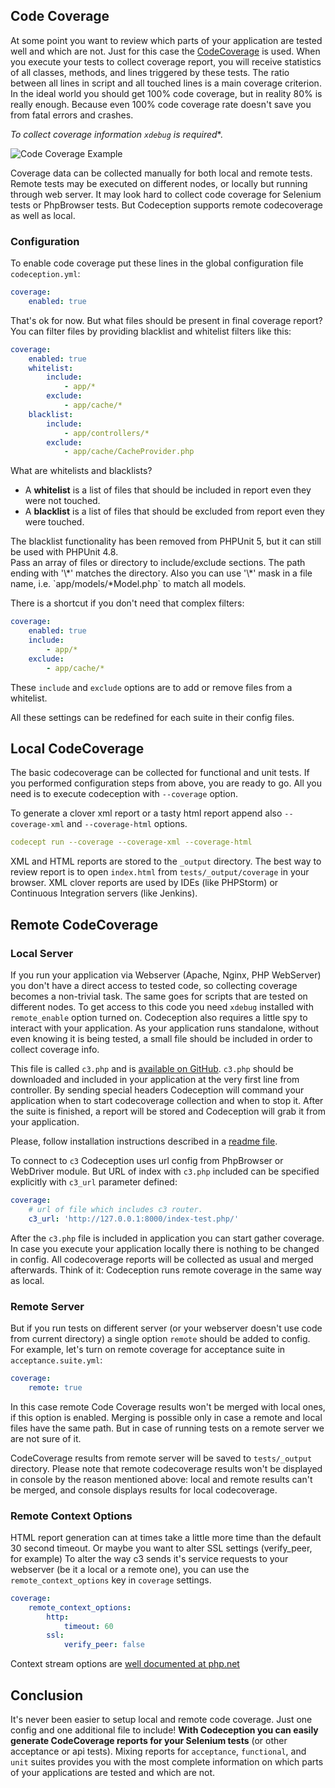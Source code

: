## Code Coverage

At some point you want to review which parts of your application are tested well and which are not.
Just for this case the [CodeCoverage](http://en.wikipedia.org/wiki/Code_coverage) is used. When you execute your tests to collect coverage report,
you will receive statistics of all classes, methods, and lines triggered by these tests.
The ratio between all lines in script and all touched lines is a main coverage criterion. In the ideal world you should get 100% code coverage, but in reality 80% is really enough. Because even 100% code coverage rate doesn't save you from fatal errors and crashes.

*To collect coverage information `xdebug` is required**.

![Code Coverage Example](http://codeception.com/images/coverage.png)

Coverage data can be collected manually for both local and remote tests. Remote tests may be executed on different nodes,
or locally but running through web server. It may look hard to collect code coverage for Selenium tests or PhpBrowser tests. But Codeception supports remote codecoverage as well as local.

### Configuration

To enable code coverage put these lines in the global configuration file `codeception.yml`:

``` yaml
coverage:
    enabled: true
```

That's ok for now. But what files should be present in final coverage report? You can filter files by providing blacklist and whitelist filters like this:

``` yaml
coverage:
    enabled: true
    whitelist:
        include:
            - app/*
        exclude:
            - app/cache/*
    blacklist:
        include:
            - app/controllers/*
        exclude:
            - app/cache/CacheProvider.php

```
What are whitelists and blacklists?

* A **whitelist** is a list of files that should be included in report even they were not touched.
* A **blacklist** is a list of files that should be excluded from report even they were touched.

<div class="alert alert-info">
The blacklist functionality has been removed from PHPUnit 5, but it can still be used with PHPUnit 4.8.
</div>
Pass an array of files or directory to include/exclude sections. The path ending with '\*' matches the directory.
Also you can use '\*' mask in a file name, i.e. `app/models/*Model.php` to match all models.

There is a shortcut if you don't need that complex filters:

``` yaml
coverage:
    enabled: true
    include:
        - app/*
    exclude:
        - app/cache/*
```

These `include` and `exclude` options are to add or remove files from a whitelist.

All these settings can be redefined for each suite in their config files.

## Local CodeCoverage

The basic codecoverage can be collected for functional and unit tests.
If you performed configuration steps from above, you are ready to go.
All you need is to execute codeception with `--coverage` option.

To generate a clover xml report or a tasty html report append also `--coverage-xml` and `--coverage-html` options.

``` yaml
codecept run --coverage --coverage-xml --coverage-html
```

XML and HTML reports are stored to the `_output` directory. The best way to review report is to open `index.html` from `tests/_output/coverage` in your browser.
XML clover reports are used by IDEs (like PHPStorm) or Continuous Integration servers (like Jenkins).

## Remote CodeCoverage

### Local Server

If you run your application via Webserver (Apache, Nginx, PHP WebServer) you don't have a direct access to tested code,
so collecting coverage becomes a non-trivial task. The same goes for scripts that are tested on different nodes.
To get access to this code you need `xdebug` installed with `remote_enable` option turned on.
Codeception also requires a little spy to interact with your application. As your application runs standalone,
without even knowing it is being tested, a small file should be included in order to collect coverage info.

This file is called `c3.php` and is [available on GitHub](https://github.com/Codeception/c3).
`c3.php` should be downloaded and included in your application at the very first line from controller.
By sending special headers Codeception will command your application when to start codecoverage collection and when to stop it.
After the suite is finished, a report will be stored and Codeception will grab it from your application.

Please, follow installation instructions described in a [readme file](https://github.com/Codeception/c3).

To connect to `c3` Codeception uses url config from PhpBrowser or WebDriver module.
But URL of index with `c3.php` included can be specified explicitly with `c3_url` parameter defined:


``` yaml
coverage:
    # url of file which includes c3 router.
    c3_url: 'http://127.0.0.1:8000/index-test.php/'
```


After the `c3.php` file is included in application you can start gather coverage.
In case you execute your application locally there is nothing to be changed in config.
All codecoverage reports will be collected as usual and merged afterwards.
Think of it: Codeception runs remote coverage in the same way as local.

### Remote Server

But if you run tests on different server (or your webserver doesn't use code from current directory) a single option `remote` should be added to config.
For example, let's turn on remote coverage for acceptance suite in `acceptance.suite.yml`:

``` yaml
coverage:
    remote: true
```

In this case remote Code Coverage results won't be merged with local ones, if this option is enabled.
Merging is possible only in case a remote and local files have the same path.
But in case of running tests on a remote server we are not sure of it.

CodeCoverage results from remote server will be saved to `tests/_output` directory. Please note that remote codecoverage results won't be displayed in console by the reason mentioned above: local and remote results can't be merged, and console displays results for local codecoverage. 

### Remote Context Options

HTML report generation can at times take a little more time than the default 30 second timeout. Or maybe you want to alter SSL settings (verify_peer, for example)
To alter the way c3 sends it's service requests to your webserver (be it a local or a remote one), you can use the `remote_context_options` key in `coverage` settings.

``` yaml
coverage:
    remote_context_options:
        http:
            timeout: 60
        ssl:
            verify_peer: false
```

Context stream options are [well documented at php.net](http://php.net/manual/en/context.php)

## Conclusion

It's never been easier to setup local and remote code coverage. Just one config and one additional file to include!
**With Codeception you can easily generate CodeCoverage reports for your Selenium tests** (or other acceptance or api tests). Mixing reports for `acceptance`, `functional`, and `unit` suites provides you with the most complete information on which parts of your applications are tested and which are not.
